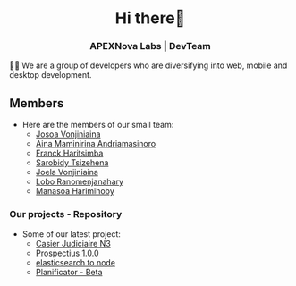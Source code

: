 <h1 align="center">Hi there👋</h1> 
<h3 align="center">APEXNova Labs | DevTeam </h3>

👨‍💻 We are a group of developers who are diversifying into web, mobile and desktop development.

## Members

- Here are the members of our small team:
  - [Josoa Vonjiniaina](https://github.com/josoavj)
  - [Aina Maminirina Andriamasinoro](https://github.com/AinaMaminirina18)
  - [Franck Haritsimba](https://github.com/haritsimba)
  - [Sarobidy Tsizehena](https://github.com/tsizehena223)
  - [Joela Vonjiniaina](https://github.com/joelavj)
  - [Lobo Ranomenjanahary](https://github.com/jaonary-74)
  - [Manasoa Harimihoby](https://github.com/Manasoahari)
 
### Our projects - Repository

- Some of our latest project:
  - [Casier Judiciaire N3](https://github.com/APEXNovaLabs/Casier-Judiciaire-N3)
  - [Prospectius 1.0.0](https://github.com/APEXNovaLabs/Prospectius1.0)
  - [elasticsearch to node](https://github.com/APEXNovaLabs/elasticsearch-server)
  - [Planificator - Beta](https://github.com/AinaMaminirina18/Planificator)
 
  
